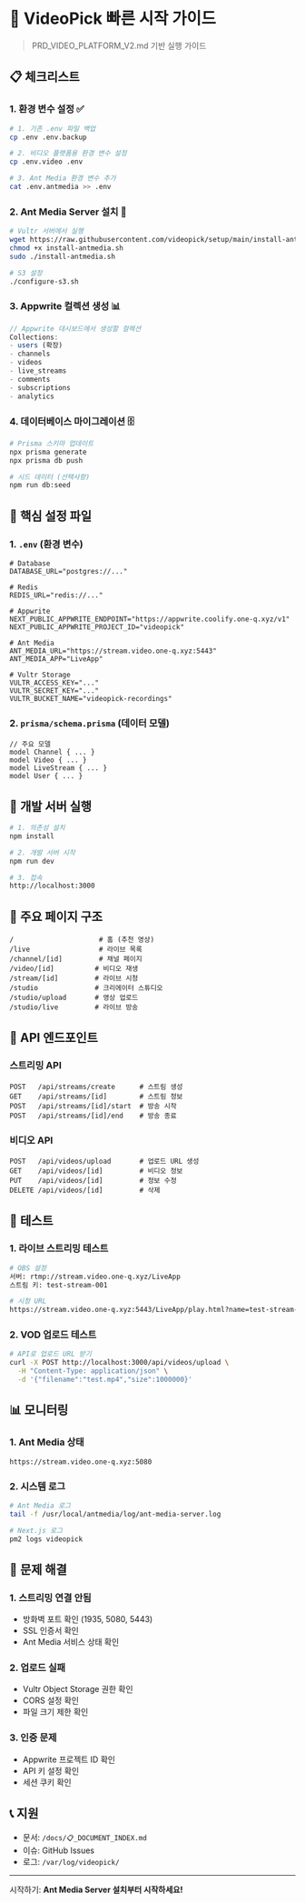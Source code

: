 # 🎯 VideoPick 빠른 시작 가이드

> PRD_VIDEO_PLATFORM_V2.md 기반 실행 가이드

## 📋 체크리스트

### 1. 환경 변수 설정 ✅
```bash
# 1. 기존 .env 파일 백업
cp .env .env.backup

# 2. 비디오 플랫폼용 환경 변수 설정
cp .env.video .env

# 3. Ant Media 환경 변수 추가
cat .env.antmedia >> .env
```

### 2. Ant Media Server 설치 🚀
```bash
# Vultr 서버에서 실행
wget https://raw.githubusercontent.com/videopick/setup/main/install-antmedia.sh
chmod +x install-antmedia.sh
sudo ./install-antmedia.sh

# S3 설정
./configure-s3.sh
```

### 3. Appwrite 컬렉션 생성 📊
```javascript
// Appwrite 대시보드에서 생성할 컬렉션
Collections:
- users (확장)
- channels
- videos
- live_streams
- comments
- subscriptions
- analytics
```

### 4. 데이터베이스 마이그레이션 🗄️
```bash
# Prisma 스키마 업데이트
npx prisma generate
npx prisma db push

# 시드 데이터 (선택사항)
npm run db:seed
```

## 🔧 핵심 설정 파일

### 1. `.env` (환경 변수)
```env
# Database
DATABASE_URL="postgres://..."

# Redis
REDIS_URL="redis://..."

# Appwrite
NEXT_PUBLIC_APPWRITE_ENDPOINT="https://appwrite.coolify.one-q.xyz/v1"
NEXT_PUBLIC_APPWRITE_PROJECT_ID="videopick"

# Ant Media
ANT_MEDIA_URL="https://stream.video.one-q.xyz:5443"
ANT_MEDIA_APP="LiveApp"

# Vultr Storage
VULTR_ACCESS_KEY="..."
VULTR_SECRET_KEY="..."
VULTR_BUCKET_NAME="videopick-recordings"
```

### 2. `prisma/schema.prisma` (데이터 모델)
```prisma
// 주요 모델
model Channel { ... }
model Video { ... }
model LiveStream { ... }
model User { ... }
```

## 🚀 개발 서버 실행

```bash
# 1. 의존성 설치
npm install

# 2. 개발 서버 시작
npm run dev

# 3. 접속
http://localhost:3000
```

## 📱 주요 페이지 구조

```
/                     # 홈 (추천 영상)
/live                 # 라이브 목록
/channel/[id]         # 채널 페이지
/video/[id]          # 비디오 재생
/stream/[id]         # 라이브 시청
/studio              # 크리에이터 스튜디오
/studio/upload       # 영상 업로드
/studio/live         # 라이브 방송
```

## 🔌 API 엔드포인트

### 스트리밍 API
```
POST   /api/streams/create      # 스트림 생성
GET    /api/streams/[id]        # 스트림 정보
POST   /api/streams/[id]/start  # 방송 시작
POST   /api/streams/[id]/end    # 방송 종료
```

### 비디오 API
```
POST   /api/videos/upload       # 업로드 URL 생성
GET    /api/videos/[id]         # 비디오 정보
PUT    /api/videos/[id]         # 정보 수정
DELETE /api/videos/[id]         # 삭제
```

## 🧪 테스트

### 1. 라이브 스트리밍 테스트
```bash
# OBS 설정
서버: rtmp://stream.video.one-q.xyz/LiveApp
스트림 키: test-stream-001

# 시청 URL
https://stream.video.one-q.xyz:5443/LiveApp/play.html?name=test-stream-001
```

### 2. VOD 업로드 테스트
```bash
# API로 업로드 URL 받기
curl -X POST http://localhost:3000/api/videos/upload \
  -H "Content-Type: application/json" \
  -d '{"filename":"test.mp4","size":1000000}'
```

## 📊 모니터링

### 1. Ant Media 상태
```
https://stream.video.one-q.xyz:5080
```

### 2. 시스템 로그
```bash
# Ant Media 로그
tail -f /usr/local/antmedia/log/ant-media-server.log

# Next.js 로그
pm2 logs videopick
```

## 🚨 문제 해결

### 1. 스트리밍 연결 안됨
- 방화벽 포트 확인 (1935, 5080, 5443)
- SSL 인증서 확인
- Ant Media 서비스 상태 확인

### 2. 업로드 실패
- Vultr Object Storage 권한 확인
- CORS 설정 확인
- 파일 크기 제한 확인

### 3. 인증 문제
- Appwrite 프로젝트 ID 확인
- API 키 설정 확인
- 세션 쿠키 확인

## 📞 지원

- 문서: `/docs/📋_DOCUMENT_INDEX.md`
- 이슈: GitHub Issues
- 로그: `/var/log/videopick/`

---

시작하기: **Ant Media Server 설치부터 시작하세요!**
